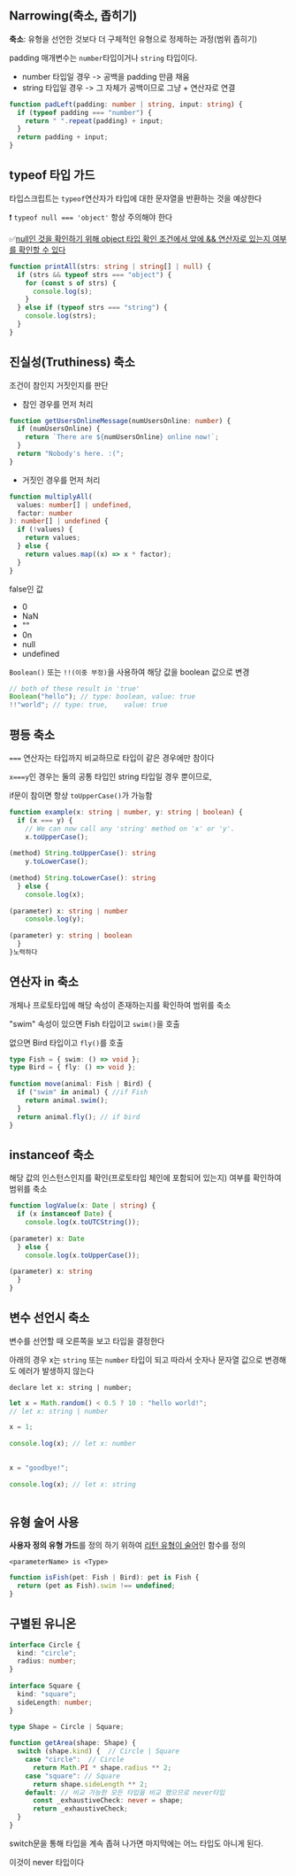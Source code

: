 

## Narrowing(축소, 좁히기)

**축소**: 유형을 선언한 것보다 더 구체적인 유형으로 정제하는 과정(범위 좁히기)

padding 매개변수는 `number`타입이거나 `string` 타입이다.

- number 타입일 경우 -> 공백을 padding 만큼 채움
- string 타입일 경우 -> 그 자체가 공백이므로 그냥 + 연산자로 연결

```typescript
function padLeft(padding: number | string, input: string) {
  if (typeof padding === "number") {
    return " ".repeat(padding) + input;
  }
  return padding + input;
}
```

## typeof 타입 가드

타입스크립트는 `typeof`연산자가 타입에 대한 문자열을 반환하는 것을 예상한다

❗ `typeof null === 'object'`   항상 주의해야 한다

✅<u>null인 것을 확인하기 위해 object 타입 확인 조건에서 앞에 && 연산자로 있는지 여부를 확인할 수 있다</u>

```typescript
function printAll(strs: string | string[] | null) {
  if (strs && typeof strs === "object") {
    for (const s of strs) {
      console.log(s);
    }
  } else if (typeof strs === "string") {
    console.log(strs);
  }
}
```



## 진실성(Truthiness) 축소

조건이 참인지 거짓인지를 판단

- 참인 경우를 먼저 처리

```typescript
function getUsersOnlineMessage(numUsersOnline: number) {
  if (numUsersOnline) {
    return `There are ${numUsersOnline} online now!`;
  }
  return "Nobody's here. :(";
}
```

- 거짓인 경우를 먼저 처리

```typescript
function multiplyAll(
  values: number[] | undefined,
  factor: number
): number[] | undefined {
  if (!values) {
    return values;
  } else {
    return values.map((x) => x * factor);
  }
}
```

false인 값

- 0
- NaN
- ""
- 0n
- null
- undefined

`Boolean()` 또는 `!!(이중 부정)`을 사용하여 해당 값을 boolean 값으로 변경

```typescript
// both of these result in 'true'
Boolean("hello"); // type: boolean, value: true
!!"world"; // type: true,    value: true
```



## 평등 축소

`===` 연산자는 타입까지 비교하므로 타입이 같은 경우에만 참이다

`x===y`인 경우는 둘의 공통 타입인 string 타입일 경우 뿐이므로, 

if문이 참이면 항상  `toUpperCase()`가 가능함

```typescript
function example(x: string | number, y: string | boolean) {
  if (x === y) {
    // We can now call any 'string' method on 'x' or 'y'.
    x.toUpperCase();
          
(method) String.toUpperCase(): string
    y.toLowerCase();
          
(method) String.toLowerCase(): string
  } else {
    console.log(x);
               
(parameter) x: string | number
    console.log(y);
               
(parameter) y: string | boolean
  }
}노력하다
```



## 연산자 in 축소

개체나 프로토타입에 해당 속성이 존재하는지를 확인하여 범위를 축소

"swim" 속성이 있으면 Fish 타입이고 `swim()`을 호출

없으면 Bird 타입이고 `fly()`를 호출

```typescript
type Fish = { swim: () => void };
type Bird = { fly: () => void };
 
function move(animal: Fish | Bird) {
  if ("swim" in animal) { //if Fish
    return animal.swim();
  }
  return animal.fly(); // if bird
}
```



## instanceof 축소

해당 값의 인스턴스인지를 확인(프로토타입 체인에 포함되어 있는지) 여부를 확인하여 범위를 축소

```typescript
function logValue(x: Date | string) {
  if (x instanceof Date) {
    console.log(x.toUTCString());
               
(parameter) x: Date
  } else {
    console.log(x.toUpperCase());
               
(parameter) x: string
  }
}
```



## 변수 선언시 축소

변수를 선언할 때 오른쪽을 보고 타입을 결정한다

아래의 경우 x는 `string` 또는 `number` 타입이 되고 따라서 숫자나 문자열 값으로 변경해도 에러가 발생하지 않는다

`declare let x: string | number;`

```typescript
let x = Math.random() < 0.5 ? 10 : "hello world!";
// let x: string | number

x = 1;
 
console.log(x); // let x: number
           

x = "goodbye!";
 
console.log(x); // let x: string
           

```



## 유형 술어 사용

**사용자 정의 유형 가드**를 정의 하기 위하여 <u>리턴 유형이 술어</u>인 함수를 정의

`<parameterName> is <Type>`

```typescript
function isFish(pet: Fish | Bird): pet is Fish {
  return (pet as Fish).swim !== undefined;
}
```



## 구별된 유니온

```typescript
interface Circle {
  kind: "circle";
  radius: number;
}
 
interface Square {
  kind: "square";
  sideLength: number;
}
 
type Shape = Circle | Square;
```

```typescript
function getArea(shape: Shape) {
  switch (shape.kind) {  // Circle | Square
    case "circle":  // Circle
      return Math.PI * shape.radius ** 2;
    case "square": // Square
      return shape.sideLength ** 2;
    default: // 비교 가능한 모든 타입을 비교 했으므로 never타입
      const _exhaustiveCheck: never = shape;
      return _exhaustiveCheck;
  }
}
```

switch문을 통해 타입을 계속 좁혀 나가면 마지막에는 어느 타입도 아니게 된다.

이것이 never 타입이다
